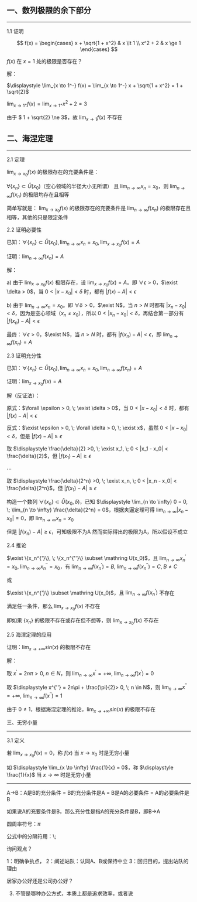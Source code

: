 
## 一、数列极限的余下部分

---

1.1 证明

$$
f(x) =
\begin{cases}
x + \sqrt{1 + x^2} & x \lt 1 \\
x^2 + 2 & x \ge 1
\end{cases}
$$

$f(x)$ 在 $x = 1$ 处的极限是否存在？

解：

 $\displaystyle \lim_{x \to 1^-} f(x) = \lim_{x \to 1^-} x + \sqrt{1 + x^2} = 1 + \sqrt{2}$

$\displaystyle \lim_{x \to 1^+} f(x) = \lim_{x \to 1^+} x^2 + 2 = 3$

由于 $ 1 + \sqrt{2} \ne 3$，故 $\displaystyle \lim_{x \to 1} f(x)$ 不存在

## 二、海涅定理

---

2.1 定理

$\displaystyle \lim_{x \to x_0} f(x)$ 的极限存在的充要条件是：

$\forall \{x_n\} \subset \mathring{U} (x_0)$（空心领域的半径大小无所谓） 且 $\displaystyle \lim_{n \to \infty} x_n = x_0$，则 $\displaystyle \lim_{n \to \infty} f(x_n)$ 的极限均存在且相等

简单写就是： $\displaystyle \lim_{x \to x_0} f(x)$ 的极限存在的充要条件是 $\displaystyle \lim_{n \to \infty} f(x_n)$ 的极限存在且相等，其他的只是限定条件

2.2 证明必要性

已知：$\displaystyle \forall \{x_n\} \subset \mathring{U} (x_0), \lim_{n \to \infty} x_n = x_0, \lim_{x \to x_0} f(x) = A$

证明：$\displaystyle \lim_{n \to \infty} f(x_n) = A$

解：

a) 由于 $\displaystyle \lim_{x \to x_0} f(x)$ 极限存在，设 $\displaystyle \lim_{x \to x_0} f(x) = A$。即 $\forall \epsilon > 0$，$\exist \delta > 0$，当 $0 < |x - x_0| < \delta$ 时，都有 $|f(x) - A| < \epsilon$

b) 由于 $\displaystyle \lim_{n \to \infty} x_n = x_0$。即 $\forall \delta > 0$，$\exist N$，当 $n > N$ 时都有 $|x_n - x_0| < \delta$，因为是空心领域（$x_n \ne x_0$），所以 $0 < |x_n - x_0| < \delta$，再结合第一部分有 $|f(x_n) - A| < \epsilon$

最终：$\forall \epsilon > 0$，$\exist N$，当 $n > N$ 时，都有 $|f(x_n) - A| < \epsilon$，即 $\displaystyle \lim_{n \to \infty} f(x_n) = A$

2.3 证明充分性

已知：$\displaystyle \forall \{x_n\} \subset \mathring{U} (x_0), \lim_{n \to \infty} x_n = x_0, \lim_{n \to \infty} f(x_n) = A$

证明：$\displaystyle \lim_{x \to x_0} f(x) = A$

解（反证法）：

原式：$\forall \epsilon > 0, \; \exist \delta > 0$，当 $0 < |x - x_0| < \delta$ 时，都有 $|f(x) - A| < \epsilon$

反式：$\exist \epsilon > 0, \; \forall \delta > 0, \; \exist x$，虽然 $0 < |x - x_0| < \delta$，但是 $|f(x) - A| \ge \epsilon$

取 $\displaystyle \frac{\delta}{2} >0, \; \exist x_1, \; 0 < |x_1 - x_0| < \frac{\delta}{2}$，但 $|f(x_1) - A| \ge \epsilon$

$\cdots$

取 $\displaystyle \frac{\delta}{2^n} >0, \; \exist x_n, \; 0 < |x_n - x_0| < \frac{\delta}{2^n}$，但 $|f(x_1) - A| \ge \epsilon$

构造一个数列 $\forall \{x_n\} \subset \mathring U(x_0, \delta)$，已知 $\displaystyle \lim_{n \to \infty} 0 = 0, \; \lim_{n \to \infty} \frac{\delta}{2^n} = 0$，根据夹逼定理可得 $\displaystyle \lim_{n \to \infty} |x_n - x_0| = 0$，即 $\displaystyle \lim_{n \to \infty} x_n = x_0$

但是 $|f(x_n) - A| \ge \epsilon$，可知极限不为A
然而实际得出的极限为A，所以假设不成立


2.4 推论

$\exist \{x_n^{'}\}, \; \{x_n^{''}\} \subset \mathring U(x_0)$，且 $\displaystyle \lim_{n \to \infty} x_n^{'} = x_0, \; \lim_{n \to \infty} x_n^{''} = x_0$，有 $\displaystyle \lim_{n \to \infty} f(x_n^{'}) = B, 
\; \lim_{n \to \infty} f(x_n^{''}) = C, \; B \ne C$

或

$\exist \{x_n^{'}\} \subset \mathring U(x_0)$，且 $\displaystyle \lim_{n \to \infty} f(x_n^{'})$ 不存在

满足任一条件，那么 $\displaystyle \lim_{x \to x_0} f(x)$ 不存在

即如果 $\{x_n\}$ 的极限不存在或存在但不想等，则  $\displaystyle \lim_{x \to x_0} f(x)$ 不存在

2.5 海涅定理的应用

证明：$\displaystyle \lim_{x \to +\infty} sin(x)$ 的极限不存在

解：

取 $x^{'} = 2n\pi > 0, \; n \in N$，则 $\displaystyle \lim_{n \to \infty} x^{'} = + \infty, \; \lim_{n \to \infty} f(x^{'}) = 0$

取 $\displaystyle x^{''} = 2n\pi + \frac{\pi}{2}> 0, \; n \in N$，则 $\displaystyle \lim_{n \to \infty} x^{''} = + \infty, \; \lim_{n \to \infty} f(x^{''}) = 1$

由于 $0 \ne 1$，根据海涅定理的推论，$\displaystyle \lim_{x \to +\infty} sin(x)$ 的极限不存在

三、无穷小量

---

3.1 定义

若 $\displaystyle \lim_{x \to x_0} f(x) = 0$，称 $f(x)$ 当 $x \to x_0$ 时是无穷小量

如 $\displaystyle \lim_{x \to \infty} \frac{1}{x} = 0$，称 $\displaystyle \frac{1}{x}$ 当 $x \to \infty$ 时是无穷小量









---

A→B：A是B的充分条件 = B的充分条件是A = B是A的必要条件 = A的必要条件是B

如果说A的充要条件是B，那么充分性是指A的充分条件是B，即B→A

圆周率符号：$\pi$

公式中的分隔符用：\\;

询问观点？

1：明确争执点，
2：阐述站队：认同A、B或保持中立
3：回归目的，提出站队的理由

居家办公好还是公司办公好？


3. 不管是哪种办公方式，本质上都是追求效率，或者说